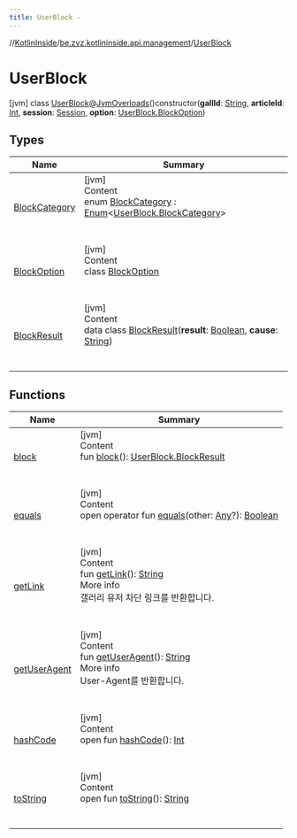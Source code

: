 ```yaml
---
title: UserBlock -
---
```

//[KotlinInside](../../index.md)/[be.zvz.kotlininside.api.management](../index.md)/[UserBlock](index.md)



# UserBlock  
 [jvm] class [UserBlock](index.md)@[JvmOverloads](https://kotlinlang.org/api/latest/jvm/stdlib/kotlin.jvm/-jvm-overloads/index.html)()constructor(**gallId**: [String](https://kotlinlang.org/api/latest/jvm/stdlib/kotlin/-string/index.html), **articleId**: [Int](https://kotlinlang.org/api/latest/jvm/stdlib/kotlin/-int/index.html), **session**: [Session](../../be.zvz.kotlininside.session/-session/index.md), **option**: [UserBlock.BlockOption](-block-option/index.md))   


## Types  
  
|  Name|  Summary| 
|---|---|
| <a name="be.zvz.kotlininside.api.management/UserBlock.BlockCategory///PointingToDeclaration/"></a>[BlockCategory](-block-category/index.md)| <a name="be.zvz.kotlininside.api.management/UserBlock.BlockCategory///PointingToDeclaration/"></a>[jvm]  <br>Content  <br>enum [BlockCategory](-block-category/index.md) : [Enum](https://kotlinlang.org/api/latest/jvm/stdlib/kotlin/-enum/index.html)<[UserBlock.BlockCategory](-block-category/index.md)>   <br><br><br>
| <a name="be.zvz.kotlininside.api.management/UserBlock.BlockOption///PointingToDeclaration/"></a>[BlockOption](-block-option/index.md)| <a name="be.zvz.kotlininside.api.management/UserBlock.BlockOption///PointingToDeclaration/"></a>[jvm]  <br>Content  <br>class [BlockOption](-block-option/index.md)  <br><br><br>
| <a name="be.zvz.kotlininside.api.management/UserBlock.BlockResult///PointingToDeclaration/"></a>[BlockResult](-block-result/index.md)| <a name="be.zvz.kotlininside.api.management/UserBlock.BlockResult///PointingToDeclaration/"></a>[jvm]  <br>Content  <br>data class [BlockResult](-block-result/index.md)(**result**: [Boolean](https://kotlinlang.org/api/latest/jvm/stdlib/kotlin/-boolean/index.html), **cause**: [String](https://kotlinlang.org/api/latest/jvm/stdlib/kotlin/-string/index.html))  <br><br><br>


## Functions  
  
|  Name|  Summary| 
|---|---|
| <a name="be.zvz.kotlininside.api.management/UserBlock/block/#/PointingToDeclaration/"></a>[block](block.md)| <a name="be.zvz.kotlininside.api.management/UserBlock/block/#/PointingToDeclaration/"></a>[jvm]  <br>Content  <br>fun [block](block.md)(): [UserBlock.BlockResult](-block-result/index.md)  <br><br><br>
| <a name="kotlin/Any/equals/#kotlin.Any?/PointingToDeclaration/"></a>[equals](../../be.zvz.kotlininside.utils/-string-util/-companion/index.md#%5Bkotlin%2FAny%2Fequals%2F%23kotlin.Any%3F%2FPointingToDeclaration%2F%5D%2FFunctions%2F-1231821796)| <a name="kotlin/Any/equals/#kotlin.Any?/PointingToDeclaration/"></a>[jvm]  <br>Content  <br>open operator fun [equals](../../be.zvz.kotlininside.utils/-string-util/-companion/index.md#%5Bkotlin%2FAny%2Fequals%2F%23kotlin.Any%3F%2FPointingToDeclaration%2F%5D%2FFunctions%2F-1231821796)(other: [Any](https://kotlinlang.org/api/latest/jvm/stdlib/kotlin/-any/index.html)?): [Boolean](https://kotlinlang.org/api/latest/jvm/stdlib/kotlin/-boolean/index.html)  <br><br><br>
| <a name="be.zvz.kotlininside.api.management/UserBlock/getLink/#/PointingToDeclaration/"></a>[getLink](get-link.md)| <a name="be.zvz.kotlininside.api.management/UserBlock/getLink/#/PointingToDeclaration/"></a>[jvm]  <br>Content  <br>fun [getLink](get-link.md)(): [String](https://kotlinlang.org/api/latest/jvm/stdlib/kotlin/-string/index.html)  <br>More info  <br>갤러리 유저 차단 링크를 반환합니다.  <br><br><br>
| <a name="be.zvz.kotlininside.api.management/UserBlock/getUserAgent/#/PointingToDeclaration/"></a>[getUserAgent](get-user-agent.md)| <a name="be.zvz.kotlininside.api.management/UserBlock/getUserAgent/#/PointingToDeclaration/"></a>[jvm]  <br>Content  <br>fun [getUserAgent](get-user-agent.md)(): [String](https://kotlinlang.org/api/latest/jvm/stdlib/kotlin/-string/index.html)  <br>More info  <br>User-Agent를 반환합니다.  <br><br><br>
| <a name="kotlin/Any/hashCode/#/PointingToDeclaration/"></a>[hashCode](../../be.zvz.kotlininside.utils/-string-util/-companion/index.md#%5Bkotlin%2FAny%2FhashCode%2F%23%2FPointingToDeclaration%2F%5D%2FFunctions%2F-1231821796)| <a name="kotlin/Any/hashCode/#/PointingToDeclaration/"></a>[jvm]  <br>Content  <br>open fun [hashCode](../../be.zvz.kotlininside.utils/-string-util/-companion/index.md#%5Bkotlin%2FAny%2FhashCode%2F%23%2FPointingToDeclaration%2F%5D%2FFunctions%2F-1231821796)(): [Int](https://kotlinlang.org/api/latest/jvm/stdlib/kotlin/-int/index.html)  <br><br><br>
| <a name="kotlin/Any/toString/#/PointingToDeclaration/"></a>[toString](../../be.zvz.kotlininside.utils/-string-util/-companion/index.md#%5Bkotlin%2FAny%2FtoString%2F%23%2FPointingToDeclaration%2F%5D%2FFunctions%2F-1231821796)| <a name="kotlin/Any/toString/#/PointingToDeclaration/"></a>[jvm]  <br>Content  <br>open fun [toString](../../be.zvz.kotlininside.utils/-string-util/-companion/index.md#%5Bkotlin%2FAny%2FtoString%2F%23%2FPointingToDeclaration%2F%5D%2FFunctions%2F-1231821796)(): [String](https://kotlinlang.org/api/latest/jvm/stdlib/kotlin/-string/index.html)  <br><br><br>

